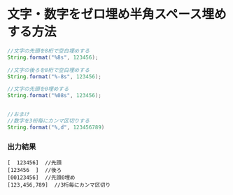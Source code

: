 # 文字・数字をゼロ埋め半角スペース埋めする方法

```java
//文字の先頭を8桁で空白埋めする
String.format("%8s", 123456);

//文字の後ろを8桁で空白埋めする
String.format("%-8s", 123456);

//文字の先頭を0埋めする
String.format("%08s", 123456);


//おまけ
//数字を3桁毎にカンマ区切りする
String.format("%,d", 123456789)
```

### 出力結果
```
[  123456]  //先頭
[123456  ]  //後ろ
[00123456]  //先頭0埋め
[123,456,789]  //3桁毎にカンマ区切り
```
